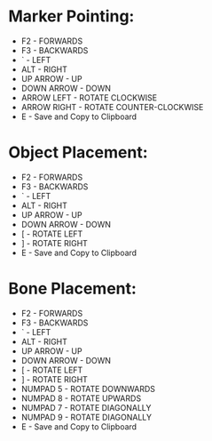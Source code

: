 # Marker Pointing:

* F2 - FORWARDS
* F3 - BACKWARDS
*  ` - LEFT
* ALT - RIGHT
* UP ARROW - UP
* DOWN ARROW - DOWN
* ARROW LEFT - ROTATE CLOCKWISE
* ARROW RIGHT - ROTATE COUNTER-CLOCKWISE
* E - Save and Copy to Clipboard

# Object Placement:

* F2 - FORWARDS
* F3 - BACKWARDS
* ` - LEFT
* ALT - RIGHT
* UP ARROW - UP
* DOWN ARROW - DOWN
* [ - ROTATE LEFT
* ] - ROTATE RIGHT
* E - Save and Copy to Clipboard

# Bone Placement:

* F2 - FORWARDS
* F3 - BACKWARDS
* ` - LEFT
* ALT - RIGHT
* UP ARROW - UP
* DOWN ARROW - DOWN
* [ - ROTATE LEFT
* ] - ROTATE RIGHT
* NUMPAD 5 - ROTATE DOWNWARDS
* NUMPAD 8 - ROTATE UPWARDS
* NUMPAD 7 - ROTATE DIAGONALLY
* NUMPAD 9 - ROTATE DIAGONALLY
* E - Save and Copy to Clipboard
